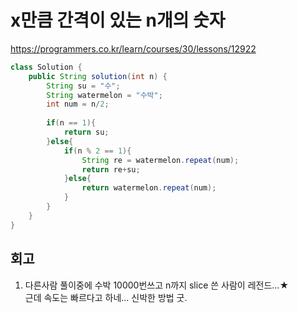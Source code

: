 # x만큼 간격이 있는 n개의 숫자

https://programmers.co.kr/learn/courses/30/lessons/12922

```java
class Solution {
    public String solution(int n) {    
        String su = "수";
        String watermelon = "수박";
        int num = n/2;
        
        if(n == 1){
            return su;
        }else{
            if(n % 2 == 1){
                String re = watermelon.repeat(num);
                return re+su;
            }else{
                return watermelon.repeat(num);
            }
        }
    }
}
```

## 회고

1. 다른사람 풀이중에 수박 10000번쓰고 n까지 slice 쓴 사람이 레전드...★   
근데 속도는 빠르다고 하네... 신박한 방법 굿.